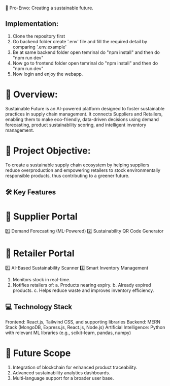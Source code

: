 🌱 Pro-Envo: Creating a sustainable future.

## Implementation: 
1. Clone the repository first
2. Go backend folder create '.env' file and fill the required detail by comparing '.env.example'
3. Be at same backend folder open temrinal do "npm install" and then do "npm run dev"
4. Now go to frontend folder open temrinal do "npm install" and then do "npm run dev"
5. Now login and enjoy the webapp.

# 📌 Overview:
Sustainable Future is an AI-powered platform designed to foster sustainable practices in supply chain management. It connects Suppliers and Retailers, enabling them to make eco-friendly, data-driven decisions using demand forecasting, product sustainability scoring, and intelligent inventory management.

# 🎯 Project Objective:
To create a sustainable supply chain ecosystem by helping suppliers reduce overproduction and empowering retailers to stock environmentally responsible products, thus contributing to a greener future.

## 🛠️ Key Features
# 🔷 Supplier Portal
1️⃣ Demand Forecasting (ML-Powered)
2️⃣ Sustainability QR Code Generator

# 🔷 Retailer Portal
1️⃣ AI-Based Sustainability Scanner
2️⃣ Smart Inventory Management

1. Monitors stock in real-time.
2. Notifies retailers of:
   a. Products nearing expiry.
   b. Already expired products.
   c. Helps reduce waste and improves inventory efficiency.

## 💻 Technology Stack
Frontend: React.js, Tailwind CSS, and supporting libraries
Backend: MERN Stack (MongoDB, Express.js, React.js, Node.js)
Artificial Intelligence: Python with relevant ML libraries (e.g., scikit-learn, pandas, numpy)

# 🚀 Future Scope
1. Integration of blockchain for enhanced product traceability.
2. Advanced sustainability analytics dashboards.
3. Multi-language support for a broader user base.
